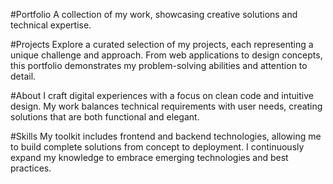 #Portfolio
A collection of my work, showcasing creative solutions and technical expertise.


#Projects
Explore a curated selection of my projects, each representing a unique challenge and approach. From web applications to design concepts, this portfolio demonstrates my problem-solving abilities and attention to detail.


#About
I craft digital experiences with a focus on clean code and intuitive design. My work balances technical requirements with user needs, creating solutions that are both functional and elegant.


#Skills
My toolkit includes frontend and backend technologies, allowing me to build complete solutions from concept to deployment. I continuously expand my knowledge to embrace emerging technologies and best practices.
